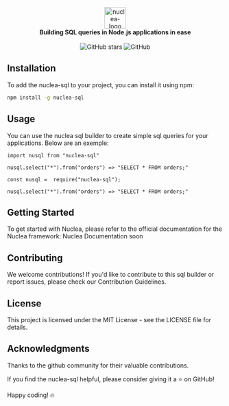 <div align="center">
  <picture>
    <source media="(prefers-color-scheme: dark)" srcset="https://i.postimg.cc/k5p0W4nX/nuclea-sql.png">
    <source media="(prefers-color-scheme: light)" srcset="https://i.postimg.cc/k5p0W4nX/nuclea-sql.png">
    <img width="50" alt="nuclea-logo" src="https://i.postimg.cc/k5p0W4nX/nuclea-sql.png">
  </picture>
</div>
<div align="center">
  <strong>Building SQL queries in Node.js applications in ease</strong>
</div>

<br>

<div align="center">
  <img src="https://img.shields.io/badge/version-1.0.0-blue.svg" alt="GitHub stars">
  <img src="https://img.shields.io/badge/license-MIT-green.svg" alt="GitHub">
</div>
</div>

## Installation

To add the nuclea-sql to your project, you can install it using npm:

```bash
npm install -g nuclea-sql
```

## Usage

You can use the nuclea sql builder to create simple sql queries for your applications. Below are an exemple:

```
import nusql from "nuclea-sql"

nusql.select("*").from("orders") => "SELECT * FROM orders;"
```

```
const nusql =  require("nuclea-sql");

nusql.select("*").from("orders") => "SELECT * FROM orders;"
```

## Getting Started

To get started with Nuclea, please refer to the official documentation for the Nuclea framework: Nuclea Documentation soon

## Contributing

We welcome contributions! If you'd like to contribute to this sql builder or report issues, please check our Contribution Guidelines.

## License

This project is licensed under the MIT License - see the LICENSE file for details.

## Acknowledgments

Thanks to the github community for their valuable contributions.

If you find the nuclea-sql helpful, please consider giving it a ⭐️ on GitHub!

Happy coding! 🔥
